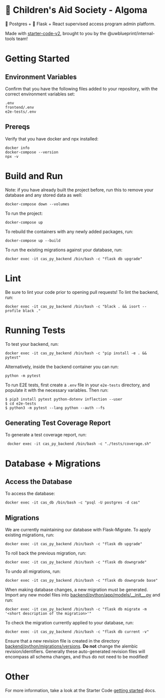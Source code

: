# 🧸 Children's Aid Society - Algoma

🐘 Postgres + 🐍 Flask + React supervised access program admin platform.

Made with [starter-code-v2](https://github.com/uwblueprint/starter-code-v2), brought to you by the @uwblueprint/internal-tools team!

# Getting Started

## Environment Variables

Confirm that you have the following files added to your repository, with the correct environment variables set:

```
.env
frontend/.env
e2e-tests/.env
```

## Prereqs

Verify that you have docker and npx installed:

```
docker info
docker-compose --version
npx -v
```

# Build and Run

Note: if you have already built the project before, run this to remove your database and any stored data as well:

```
docker-compose down --volumes
```

To run the project:

```
docker-compose up
```

To rebuild the containers with any newly added packages, run:

```
docker-compose up --build
```

To run the existing migrations against your database, run:

```
docker exec -it cas_py_backend /bin/bash -c "flask db upgrade"
```

# Lint

Be sure to lint your code prior to opening pull requests! To lint the backend, run:

```
docker exec -it cas_py_backend /bin/bash -c "black . && isort --profile black ."
```

# Running Tests

To test your backend, run:

```
docker exec -it cas_py_backend /bin/bash -c "pip install -e . && pytest"
```

Alternatively, inside the backend container you can run:

```
python -m pytest
```

To run E2E tests, first create a `.env` file in your `e2e-tests` directory, and populate it with the necessary variables. Then run:

```
$ pip3 install pytest python-dotenv inflection --user
$ cd e2e-tests
$ python3 -m pytest --lang python --auth --fs
```

## Generating Test Coverage Report

To generate a test coverage report, run:
```
 docker exec -it cas_py_backend /bin/bash -c "./tests/coverage.sh"
```

# Database + Migrations

## Access the Database

To access the database:

```
docker exec -it cas_db /bin/bash -c "psql -U postgres -d cas"
```

## Migrations

We are currently maintaining our database with Flask-Migrate. To apply existing migrations, run:

```
docker exec -it cas_py_backend /bin/bash -c "flask db upgrade"
```

To roll back the previous migration, run:

```
docker exec -it cas_py_backend /bin/bash -c "flask db downgrade"
```

To undo all migrations, run:

```
docker exec -it cas_py_backend /bin/bash -c "flask db downgrade base"
```

When making database changes, a new migration must be generated. Import any new model files into [backend/python/app/models/\_\_init\_\_.py](backend/python/app/models/__init__.py) and run:

```
docker exec -it cas_py_backend /bin/bash -c "flask db migrate -m '<short description of the migration>'"
```

To check the migration currently applied to your database, run:

```
docker exec -it cas_py_backend /bin/bash -c "flask db current -v"
```

Ensure that a new revision file is created in the directory [backend/python/migrations/versions](backend/python/migrations/versions). **Do not** change the alembic revision/identifiers. Generally these auto-generated revision files will encompass all schema changes, and thus do not need to be modified!

# Other

For more information, take a look at the Starter Code [getting started](https://uwblueprint.github.io/starter-code-v2/docs/getting-started) docs.
